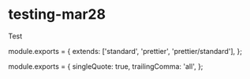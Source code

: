 # testing-mar28
Test

module.exports = {
  extends: ['standard', 'prettier', 'prettier/standard'],
};

module.exports = {
  singleQuote: true,
  trailingComma: 'all',
};
